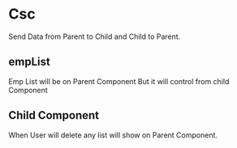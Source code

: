 # Csc

Send Data from Parent to Child and Child to Parent.

## empList
Emp List will be on Parent Component But it will control from child Component

## Child Component
When User will delete any list will show on Parent Component.
